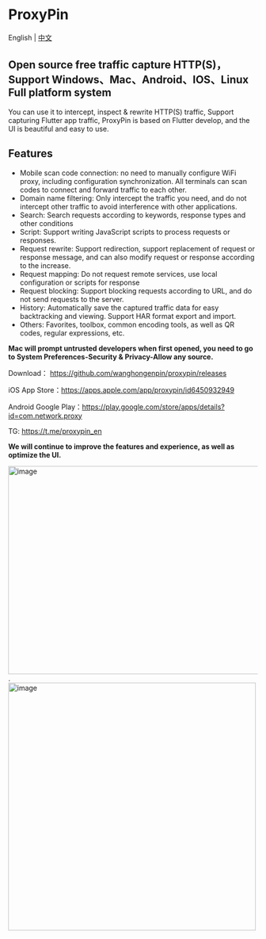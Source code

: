 # ProxyPin

English | [中文](README_CN.md)
## Open source free traffic capture HTTP(S)，Support Windows、Mac、Android、IOS、Linux Full platform system

You can use it to intercept, inspect & rewrite HTTP(S) traffic, Support capturing Flutter app traffic, ProxyPin is based on Flutter develop, and the UI is beautiful
and easy to use.

## Features
* Mobile scan code connection: no need to manually configure WiFi proxy, including configuration synchronization. All terminals can scan codes to connect and forward traffic to each other.
* Domain name filtering: Only intercept the traffic you need, and do not intercept other traffic to avoid interference with other applications.
* Search: Search requests according to keywords, response types and other conditions
* Script: Support writing JavaScript scripts to process requests or responses.
* Request rewrite: Support redirection, support replacement of request or response message, and can also modify request or response according to the increase.
* Request mapping: Do not request remote services, use local configuration or scripts for response
* Request blocking: Support blocking requests according to URL, and do not send requests to the server.
* History: Automatically save the captured traffic data for easy backtracking and viewing. Support HAR format export and import.
* Others: Favorites, toolbox, common encoding tools, as well as QR codes, regular expressions, etc.

**Mac will prompt untrusted developers when first opened, you need to go to System Preferences-Security & Privacy-Allow any source.**

Download： https://github.com/wanghongenpin/proxypin/releases

iOS App Store：https://apps.apple.com/app/proxypin/id6450932949

Android Google Play：https://play.google.com/store/apps/details?id=com.network.proxy

TG: https://t.me/proxypin_en

**We will continue to improve the features and experience, as well as optimize the UI.**

<img alt="image"  width="580px" height="420px"  src="https://github.com/user-attachments/assets/6c1345ab-c95c-415d-ac59-470c764b59a2">.<img alt="image"  height="500px" src="https://github.com/user-attachments/assets/3c5572b0-a9e5-497c-8b42-f935e836c164">

